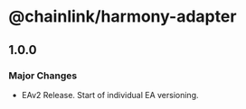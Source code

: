 # @chainlink/harmony-adapter

## 1.0.0

### Major Changes

- EAv2 Release. Start of individual EA versioning.

